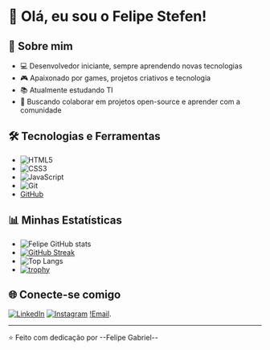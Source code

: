 # 👋 Olá, eu sou o Felipe Stefen!

## 🚀 Sobre mim
- 💻 Desenvolvedor iniciante, sempre aprendendo novas tecnologias
- 🎮 Apaixonado por games, projetos criativos e tecnologia
- 📚 Atualmente estudando TI 
- 🌱 Buscando colaborar em projetos open-source e aprender com a comunidade

## 🛠 Tecnologias e Ferramentas
- ![HTML5](https://img.shields.io/badge/HTML5-E34F26?style=for-the-badge&logo=html5&logoColor=white)
- ![CSS3](https://img.shields.io/badge/CSS3-1572B6?style=for-the-badge&logo=css3&logoColor=white)
- ![JavaScript](https://img.shields.io/badge/JavaScript-F7DF1E?style=for-the-badge&logo=javascript&logoColor=black)
- ![Git](https://img.shields.io/badge/Git-F05032?style=for-the-badge&logo=git&logoColor=white)
- [GitHub](https://img.shields.io/badge/GitHub-181717?style=for-the-badge&logo=github&logoColor=white)

## 📊 Minhas Estatísticas

- ![Felipe GitHub stats](https://github-readme-stats.vercel.app/api?username=https://github.com/lipestefen&show_icons=true&theme=radical)  
- [![GitHub Streak](https://streak-stats.demolab.com/?user=SEU-USUARIO&theme=radical)](https://git.io/streak-stats)  
- ![Top Langs](https://github-readme-stats.vercel.app/api/top-langs/?username=SEU-USUARIO&layout=compact&theme=radical)  
- [![trophy](https://github-profile-trophy.vercel.app/?username=SEU-USUARIO&theme=radical&no-frame=true&margin-w=10)](https://github.com/ryo-ma/github-profile-trophy)


## 🌐 Conecte-se comigo
[![LinkedIn](https://img.shields.io/badge/LinkedIn-0077B5?style=for-the-badge&logo=linkedin&logoColor=white)](https://linkedin.com/in/SEU-LINK)
[![Instagram](https://img.shields.io/badge/Instagram-E4405F?style=for-the-badge&logo=instagram&logoColor=white)](https://instagram.com/SEU-USUARIO)
[!Email](mailto:felipe_stefen@estudante.sesisenai.org.br).

---
⭐️ Feito com dedicação por --Felipe Gabriel--
